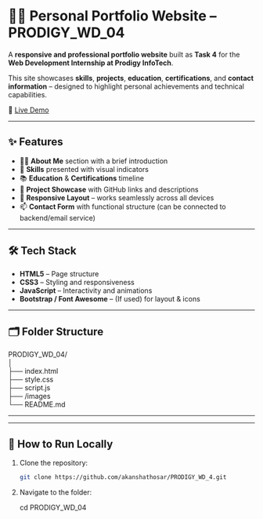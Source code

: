 # 🧑‍💻 Personal Portfolio Website – PRODIGY_WD_04

A **responsive and professional portfolio website** built as **Task 4** for the **Web Development Internship at Prodigy InfoTech**.

This site showcases **skills**, **projects**, **education**, **certifications**, and **contact information** – designed to highlight personal achievements and technical capabilities.

🔗 [Live Demo](https://akanshathosar.github.io/PRODIGY_WD_4/)

---

## ✨ Features

- 👩‍💼 **About Me** section with a brief introduction
- 🧰 **Skills** presented with visual indicators
- 📚 **Education** & **Certifications** timeline
- 💼 **Project Showcase** with GitHub links and descriptions
- 📱 **Responsive Layout** – works seamlessly across all devices
- 📫 **Contact Form** with functional structure (can be connected to backend/email service)

---

## 🛠️ Tech Stack

- **HTML5** – Page structure
- **CSS3** – Styling and responsiveness
- **JavaScript** – Interactivity and animations
- **Bootstrap / Font Awesome** – (If used) for layout & icons

---

## 🗂️ Folder Structure

PRODIGY_WD_04/ <br>
│ <br>
├── index.html <br>
├── style.css <br>
├── script.js <br>
├── /images <br>
└── README.md 

---

---

## 🚀 How to Run Locally

1. Clone the repository:
   ```bash
   git clone https://github.com/akanshathosar/PRODIGY_WD_4.git

2. Navigate to the folder:

   cd PRODIGY_WD_04
